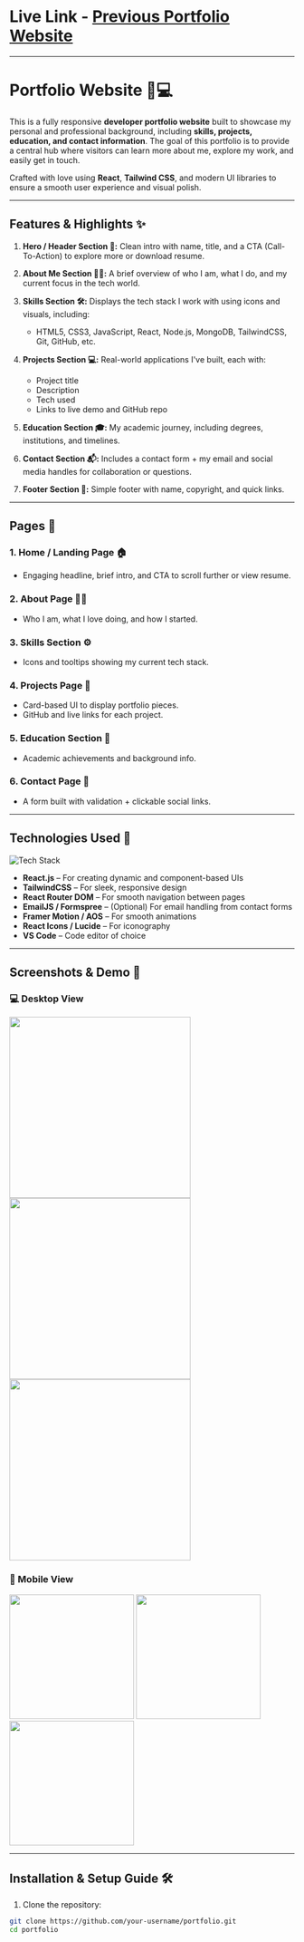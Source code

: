 # Live Link - [Previous Portfolio Website](https://portfolio-omega-two-95.vercel.app/)

---

# Portfolio Website 💼💻

This is a fully responsive **developer portfolio website** built to showcase my personal and professional background, including **skills, projects, education, and contact information**. The goal of this portfolio is to provide a central hub where visitors can learn more about me, explore my work, and easily get in touch.

Crafted with love using **React**, **Tailwind CSS**, and modern UI libraries to ensure a smooth user experience and visual polish.

---

## Features & Highlights ✨

1) **Hero / Header Section 🚀:** Clean intro with name, title, and a CTA (Call-To-Action) to explore more or download resume.

2) **About Me Section 🙋‍♂️:** A brief overview of who I am, what I do, and my current focus in the tech world.

3) **Skills Section 🛠:** Displays the tech stack I work with using icons and visuals, including:
   - HTML5, CSS3, JavaScript, React, Node.js, MongoDB, TailwindCSS, Git, GitHub, etc.

4) **Projects Section 💻:** Real-world applications I've built, each with:
   - Project title
   - Description
   - Tech used
   - Links to live demo and GitHub repo

5) **Education Section 🎓:** My academic journey, including degrees, institutions, and timelines.

6) **Contact Section 📬:** Includes a contact form + my email and social media handles for collaboration or questions.

7) **Footer Section 📎:** Simple footer with name, copyright, and quick links.

---

## Pages 📄

### 1. **Home / Landing Page** 🏠  
   - Engaging headline, brief intro, and CTA to scroll further or view resume.

### 2. **About Page** 👨‍💻  
   - Who I am, what I love doing, and how I started.

### 3. **Skills Section** ⚙️  
   - Icons and tooltips showing my current tech stack.

### 4. **Projects Page** 📁  
   - Card-based UI to display portfolio pieces.
   - GitHub and live links for each project.

### 5. **Education Section** 📘  
   - Academic achievements and background info.

### 6. **Contact Page** 💌  
   - A form built with validation + clickable social links.

---

## Technologies Used 🧰

![Tech Stack](https://skillicons.dev/icons?i=html,css,js,react,tailwind,nodejs,mongodb,git,github)

- **React.js** – For creating dynamic and component-based UIs
- **TailwindCSS** – For sleek, responsive design
- **React Router DOM** – For smooth navigation between pages
- **EmailJS / Formspree** – (Optional) For email handling from contact forms
- **Framer Motion / AOS** – For smooth animations
- **React Icons / Lucide** – For iconography
- **VS Code** – Code editor of choice

---

## Screenshots & Demo 📸

### 💻 Desktop View

<img src="https://your-image-link.com/desktop1.png" width="320">
<img src="https://your-image-link.com/desktop2.png" width="320">
<img src="https://your-image-link.com/desktop3.png" width="320">

### 📱 Mobile View

<img src="https://your-image-link.com/mobile1.png" width="220">
<img src="https://your-image-link.com/mobile2.png" width="220">
<img src="https://your-image-link.com/mobile3.png" width="220">

---

## Installation & Setup Guide 🛠️

1. Clone the repository:
```bash
git clone https://github.com/your-username/portfolio.git
cd portfolio
